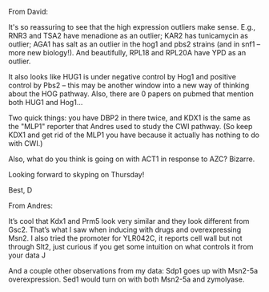 From David:

It's so reassuring to see that the high expression outliers make sense. E.g., RNR3 and TSA2 have menadione as an outlier; KAR2 has tunicamycin as outlier; AGA1 has salt as an outlier in the hog1 and pbs2 strains (and in snf1 – more new biology!). And beautifully, RPL18 and RPL20A have YPD as an outlier.

It also looks like HUG1 is under negative control by Hog1 and positive control by Pbs2 – this may be another window into a new way of thinking about the HOG pathway. Also, there are 0 papers on pubmed that mention both HUG1 and Hog1...

Two quick things: you have DBP2 in there twice, and KDX1 is the same as the "MLP1" reporter that Andres used to study the CWI pathway. (So keep KDX1 and get rid of the MLP1 you have because it actually has nothing to do with CWI.)

Also, what do you think is going on with ACT1 in response to AZC? Bizarre.

Looking forward to skyping on Thursday!

Best,
D

From Andres:

It’s cool that Kdx1 and Prm5 look very similar and they look different from Gsc2. That’s what I saw when inducing with drugs and overexpressing Msn2.
I also tried the promoter for YLR042C, it reports cell wall but not through Slt2, just curious if you get some intuition on what controls it from your data J

And a couple other observations from my data: Sdp1 goes up with Msn2-5a overexpression. Sed1 would turn on with both Msn2-5a and zymolyase.
